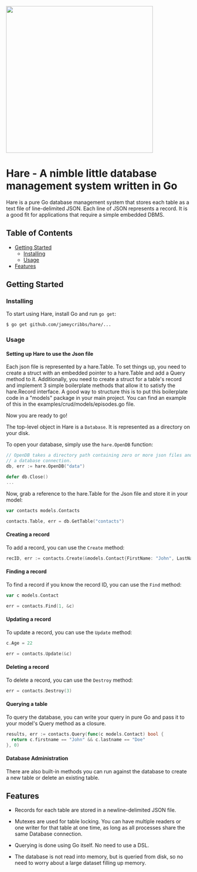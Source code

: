 <img src="https://raw.githubusercontent.com/jameycribbs/hare/master/hare.jpg" width="400" />

Hare - A nimble little database management system written in Go
====

Hare is a pure Go database management system that stores each table as
a text file of line-delimited JSON.  Each line of JSON represents a 
record.  It is a good fit for applications that require a simple embedded DBMS.

## Table of Contents

- [Getting Started](#getting-started)
  - [Installing](#installing)
  - [Usage](#usage)
- [Features](#features)

## Getting Started

### Installing

To start using Hare, install Go and run `go get`:

```sh
$ go get github.com/jameycribbs/hare/...
```


### Usage

#### Setting up Hare to use the Json file

Each json file is represented by a hare.Table.  To set things up, you need to
create a struct with an embedded pointer to a hare.Table and add a Query method
to it.  Additionally, you need to create a struct for a table's record and
implement 3 simple boilerplate methods that allow it to satisfy the hare.Record
interface. A good way to structure this is to put this boilerplate code in a
"models" package in your main project.  You can find an example of this in the
examples/crud/models/episodes.go file.

Now you are ready to go!

The top-level object in Hare is a `Database`. It is represented as a directory on
your disk.

To open your database, simply use the `hare.OpenDB` function:

```go
// OpenDB takes a directory path containing zero or more json files and returns
// a database connection.
db, err := hare.OpenDB("data")

defer db.Close()
...
```

Now, grab a reference to the hare.Table for the Json file and store it in your
model:

```go
var contacts models.Contacts

contacts.Table, err = db.GetTable("contacts")
```


#### Creating a record

To add a record, you can use the `Create` method:

```go
recID, err := contacts.Create(&models.Contact{FirstName: "John", LastName: "Doe", Phone: "888-888-8888", Age: 21})
```


#### Finding a record

To find a record if you know the record ID, you can use the `Find` method:

```go
var c models.Contact

err = contacts.Find(1, &c)
```


#### Updating a record

To update a record, you can use the `Update` method:

```go
c.Age = 22

err = contacts.Update(&c)
```


#### Deleting a record

To delete a record, you can use the `Destroy` method:

```go
err = contacts.Destroy(3)
```


#### Querying a table

To query the database, you can write your query in pure Go and pass it to your
model's Query method as a closure.

```go
results, err := contacts.Query(func(c models.Contact) bool {
  return c.firstname == "John" && c.lastname == "Doe"
}, 0)
```


#### Database Administration

There are also built-in methods you can run against the database
to create a new table or delete an existing table.


## Features

* Records for each table are stored in a newline-delimited JSON file.

* Mutexes are used for table locking.  You can have multiple readers
  or one writer for that table at one time, as long as all processes 
  share the same Database connection.

* Querying is done using Go itself.  No need to use a DSL.

* The database is not read into memory, but is queried from disk, so
  no need to worry about a large dataset filling up memory.
